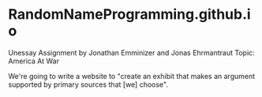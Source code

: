 # RandomNameProgramming.github.io
Unessay Assignment by Jonathan Emminizer and Jonas Ehrmantraut
Topic: America At War

We're going to write a website to "create an exhibit that makes an argument supported by primary sources that \[we] choose".